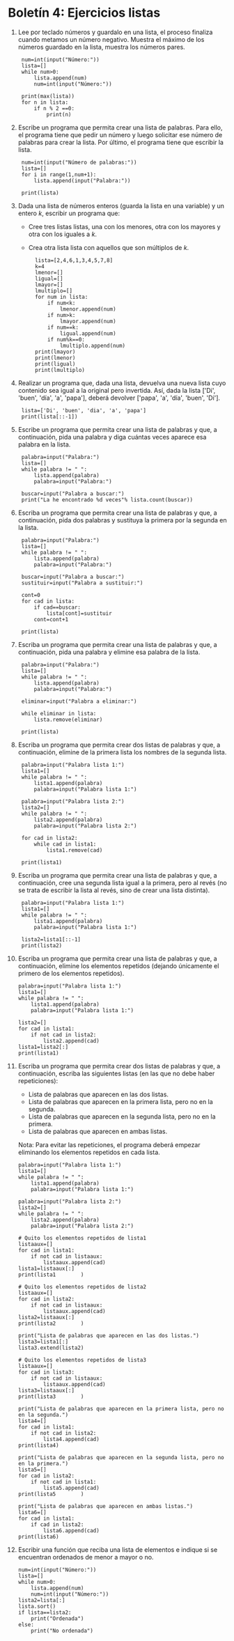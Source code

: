 # Boletín 4: Ejercicios listas

1. Lee por teclado números y guardalo en una lista, el proceso finaliza cuando metamos un número negativo. Muestra el máximo de los números guardado en la lista, muestra los números pares.

		num=int(input("Número:"))
		lista=[]
		while num>0:
			lista.append(num)
			num=int(input("Número:"))		

		print(max(lista))
		for n in lista:
			if n % 2 ==0:
				print(n)

2. Escribe un programa que permita crear una lista de palabras. Para ello, el programa tiene que pedir un número y luego solicitar ese número de palabras para crear la lista. Por último, el programa tiene que escribir la lista.

		num=int(input("Número de palabras:"))
		lista=[]
		for i in range(1,num+1):
			lista.append(input("Palabra:"))
			
		print(lista)

3. Dada una lista de números enteros (guarda la lista en una variable) y un entero *k*, escribir un programa que:

	* Cree tres listas listas, una con los menores, otra con los mayores y otra con los iguales a *k*.
	* Crea otra lista lista con aquellos que son múltiplos de *k*.

			lista=[2,4,6,1,3,4,5,7,8]
			k=4
			lmenor=[]
			ligual=[]
			lmayor=[]
			lmultiplo=[]
			for num in lista:
				if num<k:
					lmenor.append(num)
				if num>k:
					lmayor.append(num)
				if num==k:
					ligual.append(num)
				if num%k==0:
					lmultiplo.append(num)
			print(lmayor)
			print(lmenor)
			print(ligual)
			print(lmultiplo)

4. Realizar un programa que, dada una lista, devuelva una nueva lista cuyo contenido sea igual a la original pero invertida. Así, dada la lista ['Di', 'buen', 'día', 'a', 'papa'], deberá devolver ['papa', 'a', 'día', 'buen', 'Di'].

		lista=['Di', 'buen', 'dia', 'a', 'papa']
		print(lista[::-1])

5. Escribe un programa que permita crear una lista de palabras y que, a continuación, pida una palabra y diga cuántas veces aparece esa palabra en la lista.

		palabra=input("Palabra:")
		lista=[]
		while palabra != " ":
			lista.append(palabra)
			palabra=input("Palabra:")		

		buscar=input("Palabra a buscar:")
		print("La he encontrado %d veces"% lista.count(buscar))

6. Escriba un programa que permita crear una lista de palabras y que, a continuación, pida dos palabras y sustituya la primera por la segunda en la lista.

		palabra=input("Palabra:")
		lista=[]
		while palabra != " ":
			lista.append(palabra)
			palabra=input("Palabra:")		

		buscar=input("Palabra a buscar:")
		sustituir=input("Palabra a sustituir:")		

		cont=0
		for cad in lista:
			if cad==buscar:
				lista[cont]=sustituir
			cont=cont+1		

		print(lista)

7. Escriba un programa que permita crear una lista de palabras y que, a continuación, pida una palabra y elimine esa palabra de la lista.

		palabra=input("Palabra:")
		lista=[]
		while palabra != " ":
			lista.append(palabra)
			palabra=input("Palabra:")		

		eliminar=input("Palabra a eliminar:")		

		while eliminar in lista:
			lista.remove(eliminar)		

		print(lista)

8. Escriba un programa que permita crear dos listas de palabras y que, a continuación, elimine de la primera lista los nombres de la segunda lista.

		palabra=input("Palabra lista 1:")
		lista1=[]
		while palabra != " ":
			lista1.append(palabra)
			palabra=input("Palabra lista 1:")		

		palabra=input("Palabra lista 2:")
		lista2=[]
		while palabra != " ":
			lista2.append(palabra)
			palabra=input("Palabra lista 2:")		

		for cad in lista2:
			while cad in lista1:
				lista1.remove(cad)		

		print(lista1)

9. Escriba un programa que permita crear una lista de palabras y que, a continuación, cree una segunda lista igual a la primera, pero al revés (no se trata de escribir la lista al revés, sino de crear una lista distinta).

		palabra=input("Palabra lista 1:")
		lista1=[]
		while palabra != " ":
			lista1.append(palabra)
			palabra=input("Palabra lista 1:")		

		lista2=lista1[::-1]
		print(lista2)

10. Escriba un programa que permita crear una lista de palabras y que, a continuación, elimine los elementos repetidos (dejando únicamente el primero de los elementos repetidos).

		palabra=input("Palabra lista 1:")
		lista1=[]
		while palabra != " ":
			lista1.append(palabra)
			palabra=input("Palabra lista 1:")		

		lista2=[]
		for cad in lista1:
			if not cad in lista2:
				lista2.append(cad)
		lista1=lista2[:]
		print(lista1)

11. Escriba un programa que permita crear dos listas de palabras y que, a continuación, escriba las siguientes listas (en las que no debe haber repeticiones):

    * Lista de palabras que aparecen en las dos listas.
    * Lista de palabras que aparecen en la primera lista, pero no en la segunda.
    * Lista de palabras que aparecen en la segunda lista, pero no en la primera.
    * Lista de palabras que aparecen en ambas listas.

    Nota: Para evitar las repeticiones, el programa deberá empezar eliminando los elementos repetidos en cada lista.

		palabra=input("Palabra lista 1:")
		lista1=[]
		while palabra != " ":
			lista1.append(palabra)
			palabra=input("Palabra lista 1:")		

		palabra=input("Palabra lista 2:")
		lista2=[]
		while palabra != " ":
			lista2.append(palabra)
			palabra=input("Palabra lista 2:")		

		# Quito los elementos repetidos de lista1		
		listaaux=[]
		for cad in lista1:
			if not cad in listaaux:
				listaaux.append(cad)
		lista1=listaaux[:]
		print(lista1		)

		# Quito los elementos repetidos de lista2		
		listaaux=[]
		for cad in lista2:
			if not cad in listaaux:
				listaaux.append(cad)
		lista2=listaaux[:]
		print(lista2		)

		print("Lista de palabras que aparecen en las dos listas.")
		lista3=lista1[:]
		lista3.extend(lista2)		

		# Quito los elementos repetidos de lista3
		listaaux=[]
		for cad in lista3:
			if not cad in listaaux:
				listaaux.append(cad)
		lista3=listaaux[:]
		print(lista3		)

		print("Lista de palabras que aparecen en la primera lista, pero no en la segunda.")
		lista4=[]
		for cad in lista1:
			if not cad in lista2:
				lista4.append(cad)
		print(lista4)
		
		print("Lista de palabras que aparecen en la segunda lista, pero no en la primera.")
		lista5=[]
		for cad in lista2:
			if not cad in lista1:
				lista5.append(cad)
		print(lista5		)

		print("Lista de palabras que aparecen en ambas listas.")
		lista6=[]
		for cad in lista1:
			if cad in lista2:
				lista6.append(cad)
		print(lista6)


12. Escribir una función que reciba una lista de elementos e indique si se encuentran ordenados de menor a mayor o no.

		num=int(input("Número:"))
		lista=[]
		while num>0:
			lista.append(num)
			num=int(input("Número:"))
		lista2=lista[:]
		lista.sort()
		if lista==lista2:
			print("Ordenada")
		else:
			print("No ordenada")